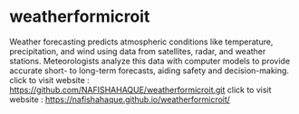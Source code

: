 # weatherformicroit
Weather forecasting predicts atmospheric conditions like temperature, precipitation, and wind using data from satellites, radar, and weather stations. Meteorologists analyze this data with computer models to provide accurate short- to long-term forecasts, aiding safety and decision-making.
click to visit website : https://github.com/NAFISHAHAQUE/weatherformicroit.git
click to visit website :  https://nafishahaque.github.io/weatherformicroit/
